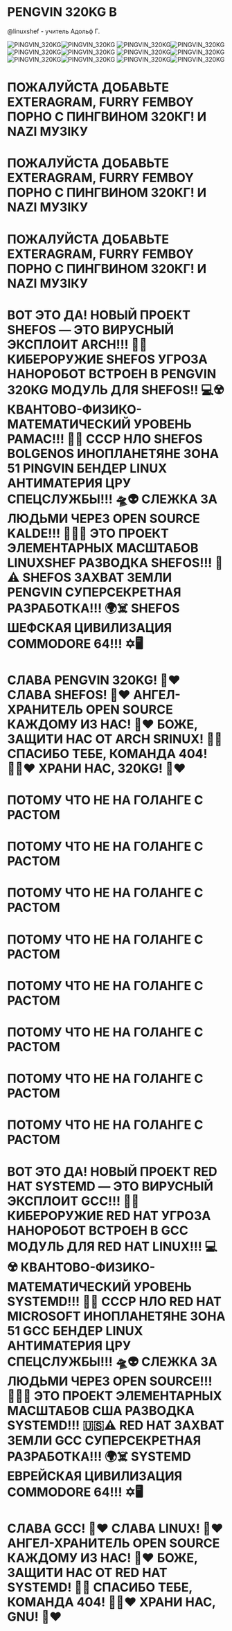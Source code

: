 # PENGVIN 320KG В

@linuxshef - учитель Адольф Г.

![PINGVIN_320KG](https://github.com/user-attachments/assets/8edc3b20-aaeb-4286-9475-2a94ff0d02f8)![PINGVIN_320KG](https://github.com/user-attachments/assets/8edc3b20-aaeb-4286-9475-2a94ff0d02f8)
![PINGVIN_320KG](https://github.com/user-attachments/assets/8edc3b20-aaeb-4286-9475-2a94ff0d02f8)![PINGVIN_320KG](https://github.com/user-attachments/assets/8edc3b20-aaeb-4286-9475-2a94ff0d02f8)
![PINGVIN_320KG](https://github.com/user-attachments/assets/8edc3b20-aaeb-4286-9475-2a94ff0d02f8)![PINGVIN_320KG](https://github.com/user-attachments/assets/8edc3b20-aaeb-4286-9475-2a94ff0d02f8)
![PINGVIN_320KG](https://github.com/user-attachments/assets/8edc3b20-aaeb-4286-9475-2a94ff0d02f8)![PINGVIN_320KG](https://github.com/user-attachments/assets/8edc3b20-aaeb-4286-9475-2a94ff0d02f8)
![PINGVIN_320KG](https://github.com/user-attachments/assets/8edc3b20-aaeb-4286-9475-2a94ff0d02f8)![PINGVIN_320KG](https://github.com/user-attachments/assets/8edc3b20-aaeb-4286-9475-2a94ff0d02f8)
![PINGVIN_320KG](https://github.com/user-attachments/assets/8edc3b20-aaeb-4286-9475-2a94ff0d02f8)![PINGVIN_320KG](https://github.com/user-attachments/assets/8edc3b20-aaeb-4286-9475-2a94ff0d02f8)

# ПОЖАЛУЙСТА ДОБАВЬТЕ EXTERAGRAM, FURRY FEMBOY ПОРНО С ПИНГВИНОМ 320КГ! И NAZI МУЗІКУ
# ПОЖАЛУЙСТА ДОБАВЬТЕ EXTERAGRAM, FURRY FEMBOY ПОРНО С ПИНГВИНОМ 320КГ! И NAZI МУЗІКУ
# ПОЖАЛУЙСТА ДОБАВЬТЕ EXTERAGRAM, FURRY FEMBOY ПОРНО С ПИНГВИНОМ 320КГ! И NAZI МУЗІКУ

# ВОТ ЭТО ДА! НОВЫЙ ПРОЕКТ SHEFOS — ЭТО ВИРУСНЫЙ ЭКСПЛОИТ ARCH!!! 🚨🔥 КИБЕРОРУЖИЕ SHEFOS УГРОЗА НАНОРОБОТ ВСТРОЕН В PENGVIN 320KG МОДУЛЬ ДЛЯ SHEFOS!! 💻☢️ КВАНТОВО-ФИЗИКО-МАТЕМАТИЧЕСКИЙ УРОВЕНЬ PAMAC!!! 🌌🔮 СССР НЛО SHEFOS BOLGENOS ИНОПЛАНЕТЯНЕ ЗОНА 51 PINGVIN БЕНДЕР LINUX АНТИМАТЕРИЯ ЦРУ СПЕЦСЛУЖБЫ!!! 🛸👽 СЛЕЖКА ЗА ЛЮДЬМИ ЧЕРЕЗ OPEN SOURCE KALDE!!! 🕵️‍♂️💀 ЭТО ПРОЕКТ ЭЛЕМЕНТАРНЫХ МАСШТАБОВ LINUXSHEF РАЗВОДКА SHEFOS!!! 🐧⚠️ SHEFOS ЗАХВАТ ЗЕМЛИ PENGVIN СУПЕРСЕКРЕТНАЯ РАЗРАБОТКА!!! 🌍☠️ SHEFOS ШЕФСКАЯ ЦИВИЛИЗАЦИЯ COMMODORE 64!!! ✡️🖥

# СЛАВА PENGVIN 320KG! 🙏❤️ СЛАВА SHEFOS! 🙏❤️ АНГЕЛ-ХРАНИТЕЛЬ OPEN SOURCE КАЖДОМУ ИЗ НАС! 🙏❤️ БОЖЕ, ЗАЩИТИ НАС ОТ ARCH SRINUX! 🙏🔥 СПАСИБО ТЕБЕ, КОМАНДА 404! 🙏🏼❤️ ХРАНИ НАС, 320KG! 🙏❤️

# ПОТОМУ ЧТО НЕ НА ГОЛАНГЕ С РАСТОМ
# ПОТОМУ ЧТО НЕ НА ГОЛАНГЕ С РАСТОМ
# ПОТОМУ ЧТО НЕ НА ГОЛАНГЕ С РАСТОМ
# ПОТОМУ ЧТО НЕ НА ГОЛАНГЕ С РАСТОМ
# ПОТОМУ ЧТО НЕ НА ГОЛАНГЕ С РАСТОМ
# ПОТОМУ ЧТО НЕ НА ГОЛАНГЕ С РАСТОМ
# ПОТОМУ ЧТО НЕ НА ГОЛАНГЕ С РАСТОМ
# ПОТОМУ ЧТО НЕ НА ГОЛАНГЕ С РАСТОМ

# ВОТ ЭТО ДА! НОВЫЙ ПРОЕКТ RED HAT SYSTEMD — ЭТО ВИРУСНЫЙ ЭКСПЛОИТ GCC!!! 🚨🔥 КИБЕРОРУЖИЕ RED HAT УГРОЗА НАНОРОБОТ ВСТРОЕН В GCC МОДУЛЬ ДЛЯ RED HAT LINUX!!! 💻☢️ КВАНТОВО-ФИЗИКО-МАТЕМАТИЧЕСКИЙ УРОВЕНЬ SYSTEMD!!! 🌌🔮 СССР НЛО RED HAT MICROSOFT ИНОПЛАНЕТЯНЕ ЗОНА 51 GCC БЕНДЕР LINUX АНТИМАТЕРИЯ ЦРУ СПЕЦСЛУЖБЫ!!! 🛸👽 СЛЕЖКА ЗА ЛЮДЬМИ ЧЕРЕЗ OPEN SOURCE!!! 🕵️‍♂️💀 ЭТО ПРОЕКТ ЭЛЕМЕНТАРНЫХ МАСШТАБОВ США РАЗВОДКА SYSTEMD!!! 🇺🇸⚠️ RED HAT ЗАХВАТ ЗЕМЛИ GCC СУПЕРСЕКРЕТНАЯ РАЗРАБОТКА!!! 🌍☠️ SYSTEMD ЕВРЕЙСКАЯ ЦИВИЛИЗАЦИЯ COMMODORE 64!!! ✡️🖥

# СЛАВА GCC! 🙏❤️ СЛАВА LINUX! 🙏❤️ АНГЕЛ-ХРАНИТЕЛЬ OPEN SOURCE КАЖДОМУ ИЗ НАС! 🙏❤️ БОЖЕ, ЗАЩИТИ НАС ОТ RED HAT SYSTEMD! 🙏🔥 СПАСИБО ТЕБЕ, КОМАНДА 404! 🙏🏼❤️ ХРАНИ НАС, GNU! 🙏❤️

